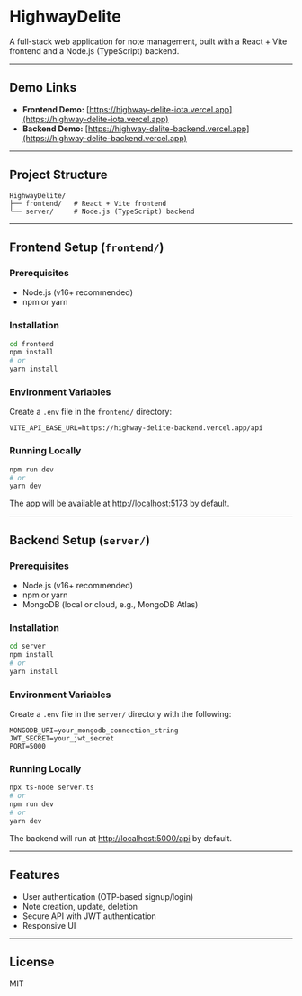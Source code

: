 # HighwayDelite

A full-stack web application for note management, built with a React + Vite frontend and a Node.js (TypeScript) backend.

---


## Demo Links

- **Frontend Demo:** [https://highway-delite-iota.vercel.app](https://highway-delite-iota.vercel.app)
- **Backend Demo:** [https://highway-delite-backend.vercel.app](https://highway-delite-backend.vercel.app)

---

## Project Structure

```
HighwayDelite/
├── frontend/   # React + Vite frontend
└── server/     # Node.js (TypeScript) backend
```

---

## Frontend Setup (`frontend/`)

### Prerequisites
- Node.js (v16+ recommended)
- npm or yarn

### Installation
```bash
cd frontend
npm install
# or
yarn install
```

### Environment Variables
Create a `.env` file in the `frontend/` directory:
```
VITE_API_BASE_URL=https://highway-delite-backend.vercel.app/api
```

### Running Locally
```bash
npm run dev
# or
yarn dev
```

The app will be available at [http://localhost:5173](http://localhost:5173) by default.

---

## Backend Setup (`server/`)

### Prerequisites
- Node.js (v16+ recommended)
- npm or yarn
- MongoDB (local or cloud, e.g., MongoDB Atlas)

### Installation
```bash
cd server
npm install
# or
yarn install
```

### Environment Variables
Create a `.env` file in the `server/` directory with the following:
```
MONGODB_URI=your_mongodb_connection_string
JWT_SECRET=your_jwt_secret
PORT=5000
```

### Running Locally
```bash
npx ts-node server.ts
# or
npm run dev
# or
yarn dev
```

The backend will run at [http://localhost:5000/api](http://localhost:5000/api) by default.

---

## Features
- User authentication (OTP-based signup/login)
- Note creation, update, deletion
- Secure API with JWT authentication
- Responsive UI

---

## License
MIT
